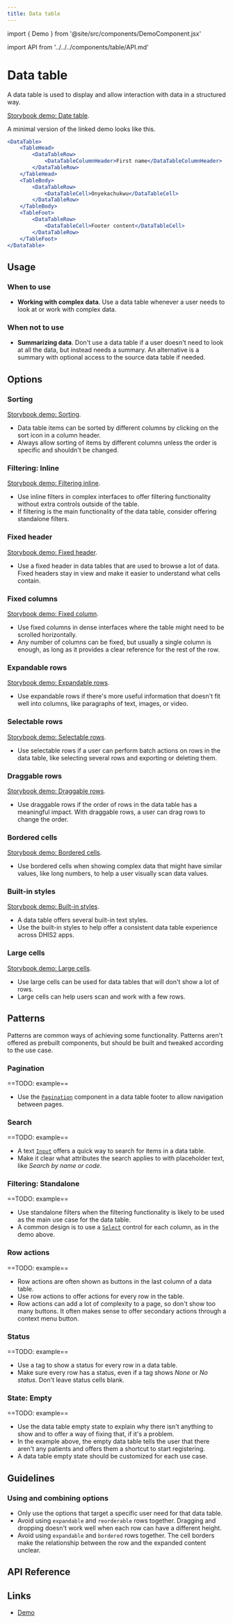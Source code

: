 ```yaml
---
title: Data table
---
```


import { Demo } from '@site/src/components/DemoComponent.jsx'

import API from '../../../components/table/API.md'

# Data table

A data table is used to display and allow interaction with data in a structured way.

<Demo>
    <p><a href="/demo/?path=/story/datatable--default" target="_blank">Storybook demo: Date table</a>.</p> 
</Demo>

A minimal version of the linked demo looks like this.

```jsx
<DataTable>
    <TableHead>
        <DataTableRow>
            <DataTableColumnHeader>First name</DataTableColumnHeader>
        </DataTableRow>
    </TableHead>
    <TableBody>
        <DataTableRow>
            <DataTableCell>Onyekachukwu</DataTableCell>
        </DataTableRow>
    </TableBody>
    <TableFoot>
        <DataTableRow>
            <DataTableCell>Footer content</DataTableCell>
        </DataTableRow>
    </TableFoot>
</DataTable>
```

## Usage

### When to use

-   **Working with complex data**. Use a data table whenever a user needs to look at or work with complex data.

### When not to use

-   **Summarizing data**. Don't use a data table if a user doesn't need to look at all the data, but instead needs a summary. An alternative is a summary with optional access to the source data table if needed.

## Options

### Sorting

<Demo>
    <p><a href="/demo/?path=/story/datatable--column-header-sorting" target="_blank">Storybook demo: Sorting</a>.</p> 
</Demo>

-   Data table items can be sorted by different columns by clicking on the sort icon in a column header.
-   Always allow sorting of items by different columns unless the order is specific and shouldn't be changed.

### Filtering: Inline

<Demo>
    <p><a href="/demo/?path=/story/datatable--inline-filtering" target="_blank">Storybook demo: Filtering inline</a>.</p> 
</Demo>

-   Use inline filters in complex interfaces to offer filtering functionality without extra controls outside of the table.
-   If filtering is the main functionality of the data table, consider offering standalone filters.

### Fixed header

<Demo>
    <p><a href="/demo/?path=/story/datatable--fixed-header" target="_blank">Storybook demo: Fixed header</a>.</p> 
</Demo>

-   Use a fixed header in data tables that are used to browse a lot of data. Fixed headers stay in view and make it easier to understand what cells contain.

### Fixed columns

<Demo>
    <p><a href="/demo/?path=/story/datatable--fixed-first-column" target="_blank">Storybook demo: Fixed column</a>.</p> 
</Demo>

-   Use fixed columns in dense interfaces where the table might need to be scrolled horizontally.
-   Any number of columns can be fixed, but usually a single column is enough, as long as it provides a clear reference for the rest of the row.

### Expandable rows

<Demo>
    <p><a href="/demo/?path=/story/datatable--expandable-content" target="_blank">Storybook demo: Expandable rows</a>.</p> 
</Demo>

-   Use expandable rows if there's more useful information that doesn't fit well into columns, like paragraphs of text, images, or video.

### Selectable rows

<Demo>
    <p><a href="/demo/?path=/story/datatable--selectable-rows" target="_blank">Storybook demo: Selectable rows</a>.</p> 
</Demo>

-   Use selectable rows if a user can perform batch actions on rows in the data table, like selecting several rows and exporting or deleting them.

### Draggable rows

<Demo>
    <p><a href="/demo/?path=/story/datatable--draggable-rows" target="_blank">Storybook demo: Draggable rows</a>.</p> 
</Demo>

-   Use draggable rows if the order of rows in the data table has a meaningful impact. With draggable rows, a user can drag rows to change the order.

### Bordered cells

<Demo>
    <p><a href="/demo/?path=/story/datatable--bordered-cells" target="_blank">Storybook demo: Bordered cells</a>.</p> 
</Demo>

-   Use bordered cells when showing complex data that might have similar values, like long numbers, to help a user visually scan data values.

### Built-in styles

<Demo>
    <p><a href="/demo/?path=/story/datatable--cell-styling" target="_blank">Storybook demo: Built-in styles</a>.</p> 
</Demo>

-   A data table offers several built-in text styles.
-   Use the built-in styles to help offer a consistent data table experience across DHIS2 apps.

### Large cells

<Demo>
    <p><a href="/demo/?path=/story/datatable--large-cells" target="_blank">Storybook demo: Large cells</a>.</p> 
</Demo>

-   Use large cells can be used for data tables that will don't show a lot of rows.
-   Large cells can help users scan and work with a few rows.

## Patterns

Patterns are common ways of achieving some functionality. Patterns aren't offered as prebuilt components, but should be built and tweaked according to the use case.

### Pagination

==TODO: example==

-   Use the [`Pagination`](pagination.md) component in a data table footer to allow navigation between pages.

### Search

==TODO: example==

-   A text [`Input`](inputfield.md) offers a quick way to search for items in a data table.
-   Make it clear what attributes the search applies to with placeholder text, like _Search by name or code_.

### Filtering: Standalone

==TODO: example==

-   Use standalone filters when the filtering functionality is likely to be used as the main use case for the data table.
-   A common design is to use a [`Select`](select.md) control for each column, as in the demo above.

### Row actions

==TODO: example==

-   Row actions are often shown as buttons in the last column of a data table.
-   Use row actions to offer actions for every row in the table.
-   Row actions can add a lot of complexity to a page, so don't show too many buttons. It often makes sense to offer secondary actions through a context menu button.

### Status

==TODO: example==

-   Use a tag to show a status for every row in a data table.
-   Make sure every row has a status, even if a tag shows _None_ or _No status_. Don't leave status cells blank.

### State: Empty

==TODO: example==

-   Use the data table empty state to explain why there isn't anything to show and to offer a way of fixing that, if it's a problem.
-   In the example above, the empty data table tells the user that there aren't any patients and offers them a shortcut to start registering.
-   A data table empty state should be customized for each use case.

## Guidelines

### Using and combining options

-   Only use the options that target a specific user need for that data table.
-   Avoid using `expandable` and `reorderable` rows together. Dragging and dropping doesn't work well when each row can have a different height.
-   Avoid using `expandable` and `bordered` rows together. The cell borders make the relationship between the row and the expanded content unclear.

## API Reference

<API />

## Links

-   <a href="/demo/?path=/story/datatable--default" target="_blank">Demo</a>

